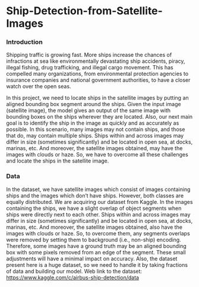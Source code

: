 # Ship-Detection-from-Satellite-Images

### Introduction
Shipping traffic is growing fast. More ships increase the chances of infractions at sea like environmentally devastating ship accidents, piracy, illegal fishing, drug trafficking, and illegal cargo movement. This has compelled many organizations, from environmental protection agencies to insurance companies and national government authorities, to have a closer watch over the open seas.

In this project, we need to locate ships in the satellite images by putting an aligned bounding box segment around the ships. Given the input image (satellite image), the model gives an output of the same image with bounding boxes on the ships wherever they are located. Also, our next main goal is to identify the ship in the image as quickly and as accurately as possible.
In this scenario, many images may not contain ships, and those that do, may contain multiple ships. Ships within and across images may differ in size (sometimes significantly) and be located in open sea, at docks, marinas, etc. And moreover, the satellite images obtained, may have the images with clouds or haze. So, we have to overcome all these challenges and locate the ships in the satellite image.

### Data
In the dataset, we have satellite images which consist of images containing ships and the images which don’t have ships. However, both classes are equally distributed. We are acquiring our dataset from Kaggle.
In the images containing the ships, we have a slight overlap of object segments when ships were directly next to each other. Ships within and across images may differ in size (sometimes significantly) and be located in open sea, at docks, marinas, etc. And moreover, the satellite images obtained, also have the images with clouds or haze. 
So, to overcome them, any segments overlaps were removed by setting them to background (i.e., non-ship) encoding. Therefore, some images have a ground truth may be an aligned bounding box with some pixels removed from an edge of the segment. These small adjustments will have a minimal impact on accuracy.
Also, the dataset present here is a huge dataset, so we need to handle it by taking fractions of data and building our model.
Web link to the dataset: https://www.kaggle.com/c/airbus-ship-detection/data

